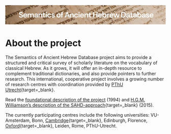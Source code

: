<html><body><img id="banner" src="./images/banners/banner.png" alt="banner" /></body></html>

# About the project

The Semantics of Ancient Hebrew Database project aims to provide a structured and critical survey of scholarly literature on the vocabulary of classical Hebrew. As it grows, it will offer an in-depth resource to complement traditional dictionaries, and also provide pointers to further research. This international, cooperative project involves a growing number of research centres with coordination provided by
[PThU Utrecht](http://pthu.nl/){target=_blank}.

Read the  [foundational description of the project](store/project_description.md) (1994) and [H.G.M. Williamson’s description of the SAHD-approach](pdfs/Williamson-Semantics_and_Lexicography.pdf){target=_blank} (2015).

The currently participating centres include the following universities: VU-Amsterdam, Bonn, 
[Cambridge](https://www.sahd.divinity.cam.ac.uk/){target=_blank}, 
Edinburgh, Florence, 
[Oxford](https://www.orinst.ox.ac.uk/semantics-ancient-hebrew-database-sahd){target=_blank}, 
Leiden, Rome, PThU-Utrecht.
